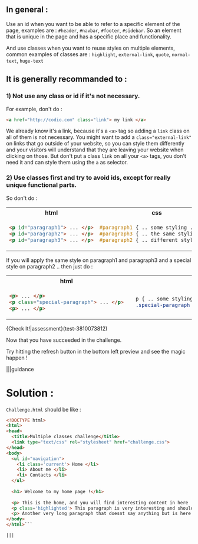 ## In general : 

Use an id when you want to be able to refer to a specific element of the page, examples are : `#header`, `#navbar`, `#footer`, `#sidebar`. So an element that is unique in the page and has a specific place and functionality.

And use classes when you want to reuse styles on multiple elements, common examples of classes are : `highlight`, `external-link`, `quote`, `normal-text`, `huge-text`

## It is generally recommanded to :

### 1) Not use any class or id if it's not necessary.
 
For example, don't do :
 
```html
<a href="http://codio.com" class="link"> my link </a>
```
 
We already know it's a link, because it's a `<a>` tag so adding a `link` class on all of them is not necessary. You might want to add a `class="external-link"` on links that go outside of your website, so you can style them differently and your visitors will understand that they are leaving your website when clicking on those. But don't put a class `link` on all your `<a>` tags, you don't need it and can style them using the `a` as selector.
 
### 2) Use classes first and try to avoid ids, except for really unique functional parts.
 
So don't do :
 
<table>
<tr> <th>html</th> <th>css</th></tr>
<tr> <td>

```html
<p id="paragraph1"> ... </p>
<p id="paragraph2"> ... </p>
<p id="paragraph3"> ... </p>
```

</td> <td>

```css
#paragraph1 { .. some styling .. }
#paragraph3 { .. the same styling .. }
#paragraph2 { .. different style .. }
```

</td></tr>
</table>
 
If you will apply the same style on paragraph1 and paragraph3 and a special style on paragraph2 .. then just do :
 
<table>
<tr> <th>html</th> <th>css</th></tr>
<tr> <td>
 
```html
<p> ... </p>
<p class="special-paragraph"> ... </p>
<p> ... </p>
```
 
</td> <td>
 
```css
  p { .. some styling .. }
  .special-paragraph { .. different style .. }
```
 
</td></tr>
</table>


{Check It!|assessment}(test-3810073812)

Now that you have succeeded in the challenge.

Try hitting the refresh button in the bottom left preview and see the magic happen !

|||guidance

# Solution :

`Challenge.html` should be like :

```html
<!DOCTYPE html>
<html>
<head>
  <title>Multiple classes challenge</title>
  <link type="text/css" rel="stylesheet" href="challenge.css">
</head>
<body>
  <ul id="navigation">
    <li class='current'> Home </li>
    <li> About me </li>
    <li> Contacts </li>
  </ul>
  
  <h1> Welcome to my home page !</h1>
  
  <p> This is the home, and you will find interesting content in here ! </p>
  <p class='highlighted'> This paragraph is very interesting and should be highlighted !</p>
  <p> Another very long paragraph that doesnt say anything but is here to take some space, in a real website this paragraph would say very interesting things, I'm sure.</p>
</body>
</html>```

|||
